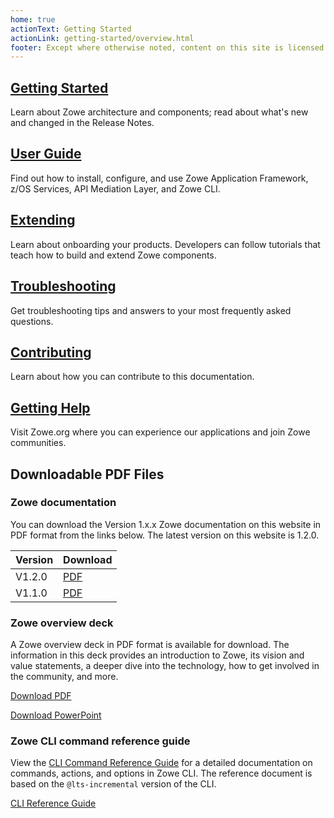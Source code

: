 ```yaml
---
home: true
actionText: Getting Started
actionLink: getting-started/overview.html
footer: Except where otherwise noted, content on this site is licensed under a Creative Commons Attribution 4.0 International license.
---
```


<div class="features">
  <div class="feature">
    <h2><a href="./getting-started/overview.html">Getting Started</a></h2>
    <p>Learn about Zowe architecture and components; read about what's new and changed in the Release Notes.</p>
  </div>
  <div class="feature">
    <h2><a href="./user-guide/installandconfig.html">User Guide</a></h2>
    <p>Find out how to install, configure, and use Zowe Application Framework, z/OS Services, API Mediation Layer, and Zowe CLI.</p>
  </div>
  <div class="feature">
    <h2><a href="./extend/extend-apiml/api-mediation-onboard-overview.html">Extending</a></h2>
    <p>Learn about onboarding your products. Developers can follow tutorials that teach how to build and extend Zowe components.</p>
  </div>
  <div class="feature">
    <h2><a href="./troubleshoot/troubleshooting.html">Troubleshooting</a></h2>
    <p>Get troubleshooting tips and answers to your most frequently asked questions.</p>
  </div>
  <div class="feature">
    <h2><a href="./contributing.html">Contributing</a></h2>
    <p>Learn about how you can contribute to this documentation.</p>
  </div>
  <div class="feature">
    <h2><a href="https://zowe.org/home/">Getting Help</a></h2>
    <p>Visit Zowe.org where you can experience our applications and join Zowe communities.</p>  
  </div>
</div>

## Downloadable PDF Files

### Zowe documentation

You can download the Version 1.x.x Zowe documentation on this website in PDF format from the links below. The latest version on this website is 1.2.0.

| Version | Download 
| --- | ---
| V1.2.0 | [PDF](https://zowe.github.io/docs-site/latest/Zowe_Documentation.pdf)
| V1.1.0 | [PDF](./Zowe_Documentation_1.1.0.pdf)

### Zowe overview deck

A Zowe overview deck in PDF format is available for download. The information in this deck provides an introduction to Zowe, its vision and value statements, a deeper dive into the technology, how to get involved in the community, and more. 

[Download PDF](Zowe_Overview.pdf)

[Download PowerPoint](https://ibm.box.com/s/1l34h38at1fgvmy1ghtu09owdhewx1sm)

### Zowe CLI command reference guide 

View the [CLI Command Reference Guide](https://zowe.github.io/docs-site/latest/CLIReference_Zowe.pdf) for a detailed documentation on commands, actions, and options in Zowe CLI. The reference document is based on the `@lts-incremental` version of the CLI.

<p class="action"><a href="https://zowe.github.io/docs-site/latest/CLIReference_Zowe.pdf" class="nav-link action-button"> <span>CLI Reference Guide</span></a></p>